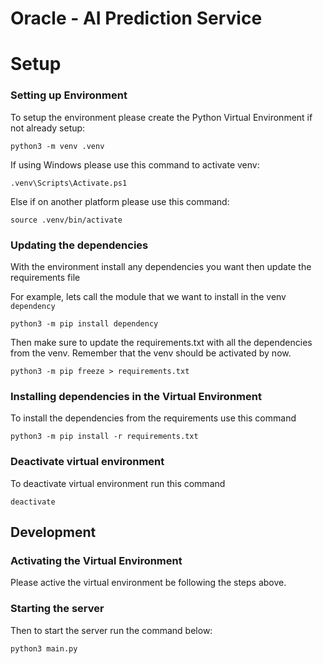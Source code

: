 # Oracle - AI Prediction Service


# Setup
### Setting up Environment

To setup the environment please create the Python Virtual Environment if not already setup:
```
python3 -m venv .venv
```
If using Windows please use this command to activate venv:
```
.venv\Scripts\Activate.ps1
```
Else if on another platform please use this command:
```
source .venv/bin/activate
```
### Updating the dependencies

With the environment install any dependencies you want then update the requirements file

For example, lets call the module that we want to install in the venv ``dependency``
```
python3 -m pip install dependency
```
Then make sure to update the requirements.txt with all the dependencies from the venv. Remember that the venv should be activated by now. 
```
python3 -m pip freeze > requirements.txt
```
### Installing dependencies in the Virtual Environment

To install the dependencies from the requirements use this command
```
python3 -m pip install -r requirements.txt
```

### Deactivate virtual environment
To deactivate virtual environment run this command
```
deactivate
```

## Development

### Activating the Virtual Environment

Please active the virtual environment be following the steps above.

### Starting the server

Then to start the server run the command below:
```
python3 main.py
```
